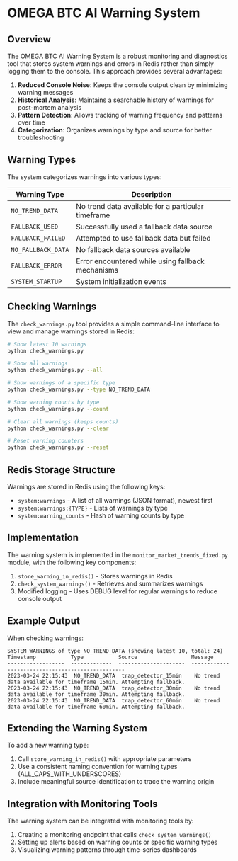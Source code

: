 # OMEGA BTC AI Warning System

## Overview

The OMEGA BTC AI Warning System is a robust monitoring and diagnostics tool that stores system warnings and errors in Redis rather than simply logging them to the console. This approach provides several advantages:

1. **Reduced Console Noise**: Keeps the console output clean by minimizing warning messages
2. **Historical Analysis**: Maintains a searchable history of warnings for post-mortem analysis
3. **Pattern Detection**: Allows tracking of warning frequency and patterns over time
4. **Categorization**: Organizes warnings by type and source for better troubleshooting

## Warning Types

The system categorizes warnings into various types:

| Warning Type | Description |
|--------------|-------------|
| `NO_TREND_DATA` | No trend data available for a particular timeframe |
| `FALLBACK_USED` | Successfully used a fallback data source |
| `FALLBACK_FAILED` | Attempted to use fallback data but failed |
| `NO_FALLBACK_DATA` | No fallback data sources available |
| `FALLBACK_ERROR` | Error encountered while using fallback mechanisms |
| `SYSTEM_STARTUP` | System initialization events |

## Checking Warnings

The `check_warnings.py` tool provides a simple command-line interface to view and manage warnings stored in Redis:

```bash
# Show latest 10 warnings
python check_warnings.py

# Show all warnings
python check_warnings.py --all

# Show warnings of a specific type
python check_warnings.py --type NO_TREND_DATA

# Show warning counts by type
python check_warnings.py --count

# Clear all warnings (keeps counts)
python check_warnings.py --clear

# Reset warning counters
python check_warnings.py --reset
```

## Redis Storage Structure

Warnings are stored in Redis using the following keys:

- `system:warnings` - A list of all warnings (JSON format), newest first
- `system:warnings:{TYPE}` - Lists of warnings by type
- `system:warning_counts` - Hash of warning counts by type

## Implementation

The warning system is implemented in the `monitor_market_trends_fixed.py` module, with the following key components:

1. `store_warning_in_redis()` - Stores warnings in Redis
2. `check_system_warnings()` - Retrieves and summarizes warnings
3. Modified logging - Uses DEBUG level for regular warnings to reduce console output

## Example Output

When checking warnings:

```
SYSTEM WARNINGS of type NO_TREND_DATA (showing latest 10, total: 24)
Timestamp           Type           Source                 Message
------------------  -------------  ---------------------  -------------------------------------------------
2023-03-24 22:15:43  NO_TREND_DATA  trap_detector_15min    No trend data available for timeframe 15min. Attempting fallback.
2023-03-24 22:15:43  NO_TREND_DATA  trap_detector_30min    No trend data available for timeframe 30min. Attempting fallback.
2023-03-24 22:15:43  NO_TREND_DATA  trap_detector_60min    No trend data available for timeframe 60min. Attempting fallback.
```

## Extending the Warning System

To add a new warning type:

1. Call `store_warning_in_redis()` with appropriate parameters
2. Use a consistent naming convention for warning types (ALL_CAPS_WITH_UNDERSCORES)
3. Include meaningful source identification to trace the warning origin

## Integration with Monitoring Tools

The warning system can be integrated with monitoring tools by:

1. Creating a monitoring endpoint that calls `check_system_warnings()`
2. Setting up alerts based on warning counts or specific warning types
3. Visualizing warning patterns through time-series dashboards
